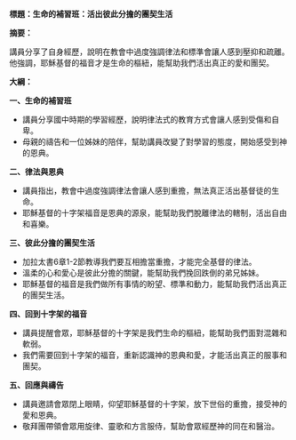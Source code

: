 **標題：生命的補習班：活出彼此分擔的團契生活**

**摘要：**

講員分享了自身經歷，說明在教會中過度強調律法和標準會讓人感到壓抑和疏離。他強調，耶穌基督的福音才是生命的樞紐，能幫助我們活出真正的愛和團契。

**大綱：**

**一、生命的補習班**
* 講員分享國中時期的學習經歷，說明律法式的教育方式會讓人感到受傷和自卑。
* 母親的禱告和一位姊妹的陪伴，幫助講員改變了對學習的態度，開始感受到神的恩典。

**二、律法與恩典**
* 講員指出，教會中過度強調律法會讓人感到重擔，無法真正活出基督徒的生命。
* 耶穌基督的十字架福音是恩典的源泉，能幫助我們脫離律法的轄制，活出自由和喜樂。

**三、彼此分擔的團契生活**
* 加拉太書6章1-2節教導我們要互相擔當重擔，才能完全基督的律法。
* 溫柔的心和愛心是彼此分擔的關鍵，能幫助我們挽回跌倒的弟兄姊妹。
* 耶穌基督的福音是我們做所有事情的盼望、標準和動力，能幫助我們活出真正的團契生活。

**四、回到十字架的福音**
* 講員提醒會眾，耶穌基督的十字架是我們生命的樞紐，能幫助我們面對混雜和軟弱。
* 我們需要回到十字架的福音，重新認識神的恩典和愛，才能活出真正的服事和團契。

**五、回應與禱告**
* 講員邀請會眾閉上眼睛，仰望耶穌基督的十字架，放下世俗的重擔，接受神的愛和恩典。
* 敬拜團帶領會眾用旋律、靈歌和方言服侍，幫助會眾經歷神的同在和醫治。